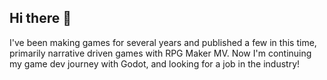## Hi there 👋

I've been making games for several years and published a few in this time, primarily narrative driven games with RPG Maker MV. Now I'm continuing my game dev journey with Godot, and looking for a job in the industry!
<!--
**ShenTzu/ShenTzu** is a ✨ _special_ ✨ repository because its `README.md` (this file) appears on your GitHub profile.

Here are some ideas to get you started:

- 🔭 I’m currently working on ...
- 🌱 I’m currently learning ...
- 👯 I’m looking to collaborate on ...
- 🤔 I’m looking for help with ...
- 💬 Ask me about ...
- 📫 How to reach me: ...
- 😄 Pronouns: ...
- ⚡ Fun fact: ...
-->
